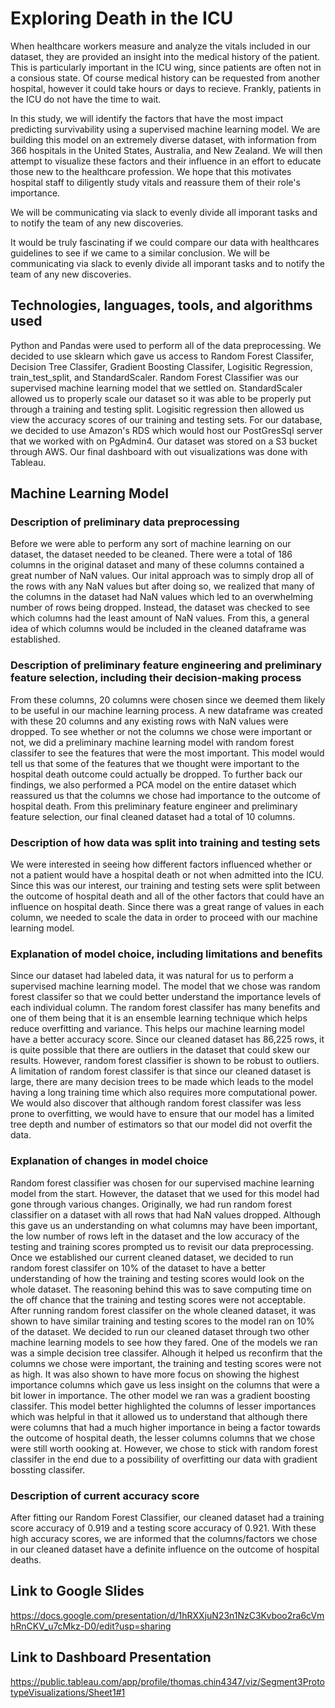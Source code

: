 # Exploring Death in the ICU
 
When healthcare workers measure and analyze the vitals included in our dataset, they are provided an insight into the medical history of the patient. This is particularly important in the ICU wing, since patients are often not in a consious state. Of course medical history can be requested from another hospital, however it could take hours or days to recieve. Frankly, patients in the ICU do not have the time to wait.

In this study, we will identify the factors that have the most impact predicting survivability using a supervised machine learning model. We are building this model on an extremely diverse dataset, with information from 366 hospitals in the United States, Australia, and New Zealand. We will then attempt to visualize these factors and their influence in an effort to educate those new to the healthcare profession. We hope that this motivates hospital staff to diligently study vitals and reassure them of their role's importance.

We will be communicating via slack to evenly divide all imporant tasks and to notify the team of any new discoveries.


It would be truly fascinating if we could compare our data with healthcares guidelines to see if we came to a similar conclusion. We will be communicating via slack to evenly divide all imporant tasks and to notify the team of any new discoveries. 
## Technologies, languages, tools, and algorithms used
Python and Pandas were used to perform all of the data preprocessing. We decided to use sklearn which gave us access to Random Forest Classifer, Decision Tree Classifer, Gradient Boosting Classifer, Logisitic Regression, train_test_split, and StandardScaler. Random Forest Classifier was our supervised machine learning model that we settled on. StandardScaler allowed us to properly scale our dataset so it was able to be properly put through a training and testing split. Logisitic regression then allowed us view the accuracy scores of our training and testing sets. For our database, we decided to use Amazon's RDS which would host our PostGresSql server that we worked with on PgAdmin4. Our dataset was stored on a S3 bucket through AWS. Our final dashboard with out visualizations was done with Tableau. 

## Machine Learning Model
### Description of preliminary data preprocessing 
Before we were able to perform any sort of machine learning on our dataset, the dataset needed to be cleaned. There were a total of 186 columns in the original dataset and many of these columns contained a great number of NaN values. Our inital approach was to simply drop all of the rows with any NaN values but after doing so, we realized that many of the columns in the dataset had NaN values which led to an overwhelming number of rows being dropped. Instead, the dataset was checked to see which columns had the least amount of NaN values. From this, a general idea of which columns would be included in the cleaned dataframe was established. 
### Description of preliminary feature engineering and preliminary feature selection, including their decision-making process
From these columns, 20 columns were chosen since we deemed them likely to be useful in our machine learning process. A new dataframe was created with these 20 columns and any existing rows with NaN values were dropped. To see whether or not the columns we chose were important or not, we did a preliminary machine learning model with random forest classifer to see the features that were the most important. This model would tell us that some of the features that we thought were important to the hospital death outcome could actually be dropped. To further back our findings, we also performed a PCA model on the entire dataset which reassured us that the columns we chose had importance to the outcome of hospital death. From this preliminary feature engineer and preliminary feature selection, our final cleaned dataset had a total of 10 columns. 
### Description of how data was split into training and testing sets 
We were interested in seeing how different factors influenced whether or not a patient would have a hospital death or not when admitted into the ICU. Since this was our interest, our training and testing sets were split between the outcome of hospital death and all of the other factors that could have an influence on hospital death. Since there was a great range of values in each column, we needed to scale the data in order to proceed with our machine learning model. 
### Explanation of model choice, including limitations and benefits
Since our dataset had labeled data, it was natural for us to perform a supervised machine learning model. The model that we chose was random forest classifer so that we could better understand the importance levels of each individual column. The random forest classifer has many benefits and one of them being that it is an ensemble learning technique which helps reduce overfitting and variance. This helps our machine learning model have a better accuracy score. Since our cleaned dataset has 86,225 rows, it is quite possible that there are outliers in the dataset that could skew our results. However, random forest classifier is shown to be robust to outliers. A limitation of random forest classifer is that since our cleaned dataset is large, there are many decision trees to be made which leads to the model having a long training time which also requires more computational power. We would also discover that although random forest classifer was less prone to overfitting, we would have to ensure that our model has a limited tree depth and number of estimators so that our model did not overfit the data.
### Explanation of changes in model choice
Random forest classifier was chosen for our supervised machine learning model from the start. However, the dataset that we used for this model had gone through various changes. Originally, we had run random forest classifier on a dataset with all rows that had NaN values dropped. Although this gave us an understanding on what columns may have been important, the low number of rows left in the dataset and the low accuracy of the testing and training scores prompted us to revisit our data preprocessing. Once we established our current cleaned dataset, we decided to run random forest classifer on 10% of the dataset to have a better understanding of how the training and testing scores would look on the whole dataset. The reasoning behind this was to save computing time on the off chance that the training and testing scores were not acceptable. After running random forest classifer on the whole cleaned dataset, it was shown to have similar training and testing scores to the model ran on 10% of the dataset. We decided to run our cleaned dataset through two other machine learning models to see how they fared. One of the models we ran was a simple decision tree classifer. Alhough it helped us reconfirm that the columns we chose were important, the training and testing scores were not as high. It was also shown to have more focus on showing the highest importance columns which gave us less insight on the columns that were a bit lower in importance. The other model we ran was a gradient boosting classifer. This model better highlighted the columns of lesser importances which was helpful in that it allowed us to understand that although there were columns that had a much higher importance in being a factor towards the outcome of hospital death, the lesser columns columns that we chose were still worth oooking at. However, we chose to stick with random forest classifer in the end due to a possibility of overfitting our data with gradient bossting classifer.
### Description of current accuracy score
After fitting our Random Forest Classifier, our cleaned dataset had a training score accuracy of 0.919 and a testing score accuracy of 0.921. With these high accuracy scores, we are informed that the columns/factors we chose in our cleaned dataset have a definite influence on the outcome of hospital deaths. 
## Link to Google Slides
https://docs.google.com/presentation/d/1hRXXjuN23n1NzC3Kvboo2ra6cVmhRnCKV_u7cMkz-D0/edit?usp=sharing
## Link to Dashboard Presentation
https://public.tableau.com/app/profile/thomas.chin4347/viz/Segment3PrototypeVisualizations/Sheet1#1

